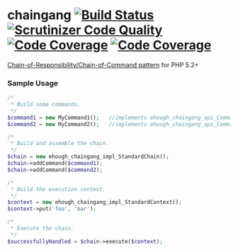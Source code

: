 # chaingang [![Build Status](https://secure.travis-ci.org/ehough/chaingang.png)](http://travis-ci.org/ehough/chaingang) [![Scrutinizer Code Quality](https://scrutinizer-ci.com/g/ehough/chaingang/badges/quality-score.png?s=95cea2b96fbdbbe74b53f99c2b37bc2ff71efd30)](https://scrutinizer-ci.com/g/ehough/chaingang/)[![Code Coverage](https://scrutinizer-ci.com/g/ehough/chaingang/badges/coverage.png?s=050cf750326e215430ffb7fea5ebe484b93ab7fa)](https://scrutinizer-ci.com/g/ehough/chaingang/) [![Code Coverage](https://scrutinizer-ci.com/g/ehough/chaingang/badges/coverage.png?s=050cf750326e215430ffb7fea5ebe484b93ab7fa)](https://scrutinizer-ci.com/g/ehough/chaingang/)

[Chain-of-Responsibility/Chain-of-Command pattern](http://en.wikipedia.org/wiki/Chain-of-responsibility_pattern) for PHP 5.2+

### Sample Usage

```php
/*
 * Build some commands.
 */
$command1 = new MyCommand1();   //implements ehough_chaingang_api_Command
$command2 = new MyCommand2();   //implements ehough_chaingang_api_Command

/*
 * Build and assemble the chain.
 */
$chain = new ehough_chaingang_impl_StandardChain();
$chain->addCommand($command1);
$chain->addCommand($command2);

/*
 * Build the execution context.
 */
$context = new ehough_chaingang_impl_StandardContext();
$context->put('foo', 'bar');

/*
 * Execute the chain.
 */
$successfullyHandled = $chain->execute($context);
```
